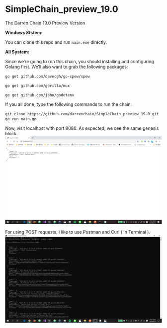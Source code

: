 # SimpleChain_preview_19.0
The Darren Chain 19.0 Preview Version

__Windows Ststem:__

You can clone this repo and run <code>main.exe</code> directly.

__All System:__

Since we’re going to run this chain, you should installing and configuring Golang first.
We’ll also want to grab the following packages:

```shell
go get github.com/davecgh/go-spew/spew
```

```shell
go get github.com/gorilla/mux
```

```shell
go get github.com/joho/godotenv
```

If you all done, type the following commands to run the chain:

```shell
git clone https://github.com/darrenchain/SimpleChain_preview_19.0.git
go run main.go
```

Now, visit localhost with port 8080. As expected, we see the same genesis block.
![Get genesis block](assets/img_01.png)

For using POST requests, i like to use Postman and Curl ( in Terminal ).
![Get genesis block](assets/img_02.png)
